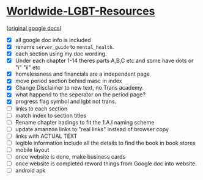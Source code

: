 
# [Worldwide-LGBT-Resources](https://pongopaws.github.io/Worldwide-LGBT-Resources/)

([original google docs](https://docs.google.com/document/d/1eLLK7EXLlJCDyJaAQXykwKjKp0m5XphUI_erLkgu8_0/edit))

- [x] all google doc info is included
- [x] rename `server_guide` to `mental_health`.
- [x] each section using my doc wording. 
- [x] Under each chapter 1-14 theres parts A,B,C etc and some have dots or "i" "ii" etc
- [x] homelessness and financials are a independent page
- [x] move period section behind masc in index
- [x] Change Disclaimer to new text, no Trans academy.
- [x] what happend to the seperator on the period page?
- [x] progress flag symbol and lgbt not trans.
- [ ] links to each section
- [ ] match index to section titles
- [ ] Rename chapter hadings to fit the 1.A.I naming scheme
- [ ] update amanzon links to "real links" instead of browser copy 
- [ ] links with ACTUAL TEXT
- [ ] legible information include all the details to find the book in book stores
- [ ] mobile layout
- [ ] once website is done, make business cards
- [ ] once website is completed reword things from Google doc into website.
- [ ] android apk
